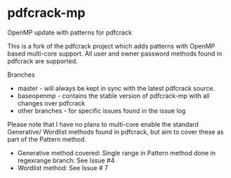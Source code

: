 # pdfcrack-mp
OpenMP update with patterns for pdfcrack

This is a fork of the pdfcrack project which adds patterns with OpenMP based multi-core support. All user and owner password methods found in pdfcrack are supported.

Branches
* master - will always be kept in sync with the latest pdfcrack source.
* baseopenmp - contains the stable version of pdfcrack-mp with all changes over pdfcrack
* other branches - for specific issues found in the issue log

Please note that I have no plans to multi-core enable the standard Generative/ Wordlist methods found in pdfcrack, but aim to cover these as part of the Pattern method.
* Generative method covered: Single range in Pattern method done in regexrange branch: See Issue #4
* Wordlist method: See Issue # 7
